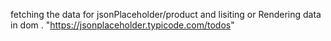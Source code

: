 fetching the data for jsonPlaceholder/product and lisiting or Rendering data in dom .
"https://jsonplaceholder.typicode.com/todos"
